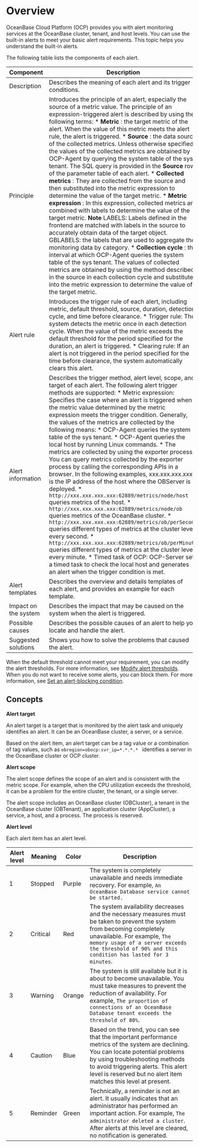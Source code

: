 Overview
=============================

OceanBase Cloud Platform (OCP) provides you with alert monitoring services at the OceanBase cluster, tenant, and host levels. You can use the built-in alerts to meet your basic alert requirements. This topic helps you understand the built-in alerts.

The following table lists the components of each alert.


|      Component       |                                                                                                                                                                                                                                                                                                                                                                                                                                                                                                                                                                                                                                                                                                                                                                                                                                                                                                                                                                                                                                                                                                                            Description                                                                                                                                                                                                                                                                                                                                                                                                                                                                                                                                                                                                                                                                                                                                                                                                                                                                                                                                                                                                                                                                                                                            |
|----------------------|-------------------------------------------------------------------------------------------------------------------------------------------------------------------------------------------------------------------------------------------------------------------------------------------------------------------------------------------------------------------------------------------------------------------------------------------------------------------------------------------------------------------------------------------------------------------------------------------------------------------------------------------------------------------------------------------------------------------------------------------------------------------------------------------------------------------------------------------------------------------------------------------------------------------------------------------------------------------------------------------------------------------------------------------------------------------------------------------------------------------------------------------------------------------------------------------------------------------------------------------------------------------------------------------------------------------------------------------------------------------------------------------------------------------------------------------------------------------------------------------------------------------------------------------------------------------------------------------------------------------------------------------------------------------------------------------------------------------------------------------------------------------------------------------------------------------------------------------------------------------------------------------------------------------------------------------------------------------------------------------------------------------------------------------------------------------------------------------------------------------------------------------------------------------------------------------------------------------------------------------------------------------|
| Description          | Describes the meaning of each alert and its trigger conditions.                                                                                                                                                                                                                                                                                                                                                                                                                                                                                                                                                                                                                                                                                                                                                                                                                                                                                                                                                                                                                                                                                                                                                                                                                                                                                                                                                                                                                                                                                                                                                                                                                                                                                                                                                                                                                                                                                                                                                                                                                                                                                                                                                                                                   |
| Principle            | Introduces the principle of an alert, especially the source of a metric value.  The principle of an expression-triggered alert is described by using the following terms: * **Metric** : the target metric of the alert. When the value of this metric meets the alert rule, the alert is triggered.   * **Source** : the data source of the collected metrics. Unless otherwise specified, the values of the collected metrics are obtained by OCP-Agent by querying the system table of the sys tenant. The SQL query is provided in the **Source** row of the parameter table of each alert.   * **Collected metrics** : They are collected from the source and then substituted into the metric expression to determine the value of the target metric.   * **Metric expression** : In this expression, collected metrics are combined with labels to determine the value of the target metric.  **Note**  LABELS: Labels defined in the frontend are matched with labels in the source to accurately obtain data of the target object.  GBLABELS: the labels that are used to aggregate the monitoring data by category.   * **Collection cycle** : the interval at which OCP-Agent queries the system table of the sys tenant.    The values of collected metrics are obtained by using the method described in the source in each collection cycle and substituted into the metric expression to determine the value of the target metric.                                                                                                                                                                                                                                                                                                                                                                                                                                                                                                                                          |
| Alert rule           | Introduces the trigger rule of each alert, including metric, default threshold, source, duration, detection cycle, and time before clearance.  * Trigger rule: The system detects the metric once in each detection cycle. When the value of the metric exceeds the default threshold for the period specified for the duration, an alert is triggered.   * Clearing rule: If an alert is not triggered in the period specified for the time before clearance, the system automatically clears this alert.                                                                                                                                                                                                                                                                                                                                                                                                                                                                                                                                                                                                                                                                                                                                                                                                                                                                                                                                                                                                                                                                                                                                                                                                                                                                                                                                                                                                                                                                                                                                                                                                                                                     |
| Alert information    | Describes the trigger method, alert level, scope, and target of each alert. The following alert trigger methods are supported: * Metric expression: Specifies the case where an alert is triggered when the metric value determined by the metric expression meets the trigger condition. Generally, the values of the metrics are collected by the following means: * OCP-Agent queries the system table of the sys tenant.   * OCP-Agent queries the local host by running Linux commands.   * The metrics are collected by using the exporter process.  You can query metrics collected by the exporter process by calling the corresponding APIs in a browser. In the following examples, xxx.xxx.xxx.xxx is the IP address of the host where the OBServer is deployed.  * `http://xxx.xxx.xxx.xxx:62889/metrics/node/host` queries metrics of the host.   * `http://xxx.xxx.xxx.xxx:62889/metrics/node/ob` queries metrics of the OceanBase cluster.   * `http://xxx.xxx.xxx.xxx:62889/metrics/ob/perSecond` queries different types of metrics at the cluster level every second.   * `http://xxx.xxx.xxx.xxx:62889/metrics/ob/perMinute` queries different types of metrics at the cluster level every minute.       * Timed task of OCP: OCP-Server sets a timed task to check the local host and generates an alert when the trigger condition is met.    |
| Alert templates      | Describes the overview and details templates of each alert, and provides an example for each template.                                                                                                                                                                                                                                                                                                                                                                                                                                                                                                                                                                                                                                                                                                                                                                                                                                                                                                                                                                                                                                                                                                                                                                                                                                                                                                                                                                                                                                                                                                                                                                                                                                                                                                                                                                                                                                                                                                                                                                                                                                                                                                                                                            |
| Impact on the system | Describes the impact that may be caused on the system when the alert is triggered.                                                                                                                                                                                                                                                                                                                                                                                                                                                                                                                                                                                                                                                                                                                                                                                                                                                                                                                                                                                                                                                                                                                                                                                                                                                                                                                                                                                                                                                                                                                                                                                                                                                                                                                                                                                                                                                                                                                                                                                                                                                                                                                                                                                |
| Possible causes      | Describes the possible causes of an alert to help you locate and handle the alert.                                                                                                                                                                                                                                                                                                                                                                                                                                                                                                                                                                                                                                                                                                                                                                                                                                                                                                                                                                                                                                                                                                                                                                                                                                                                                                                                                                                                                                                                                                                                                                                                                                                                                                                                                                                                                                                                                                                                                                                                                                                                                                                                                                                |
| Suggested solutions  | Shows you how to solve the problems that caused the alert.                                                                                                                                                                                                                                                                                                                                                                                                                                                                                                                                                                                                                                                                                                                                                                                                                                                                                                                                                                                                                                                                                                                                                                                                                                                                                                                                                                                                                                                                                                                                                                                                                                                                                                                                                                                                                                                                                                                                                                                                                                                                                                                                                                                                        |



When the default threshold cannot meet your requirement, you can modify the alert thresholds. For more information, see [Modify alert thresholds](400.alarm-appendix/200.how-do-i-modify-the-alert-threshold.md). When you do not want to receive some alerts, you can block them. For more information, see [Set an alert-blocking condition](400.alarm-appendix/100.how-to-set-alarm-masking.md).

**Concepts**
---------------------------------

**Alert target**

An alert target is a target that is monitored by the alert task and uniquely identifies an alert. It can be an OceanBase cluster, a server, or a service.

Based on the alert item, an alert target can be a tag value or a combination of tag values, such as `obregion=obocp:svr_ip=*.*.*.* ` identifies a server in the OceanBase cluster or OCP cluster.

**Alert scope**

The alert scope defines the scope of an alert and is consistent with the metric scope. For example, when the CPU utilization exceeds the threshold, it can be a problem for the entire cluster, the tenant, or a single server.

The alert scope includes an OceanBase cluster (OBCluster), a tenant in the OceanBase cluster (OBTenant), an application cluster (AppCluster), a service, a host, and a process. The process is reserved.

**Alert level**

Each alert item has an alert level.


| **Alert level** | **Meaning** | **Color** |                                                                                                                                 **Description**                                                                                                                                  |
|-----------------|-------------|-----------|----------------------------------------------------------------------------------------------------------------------------------------------------------------------------------------------------------------------------------------------------------------------------------|
| 1               | Stopped     | Purple    | The system is completely unavailable and needs immediate recovery. For example,  `An OceanBase Database service cannot be started.`                                                                                                                              |
| 2               | Critical    | Red       | The system availability decreases and the necessary measures must be taken to prevent the system from becoming completely unavailable. For example,  `The memory usage of a server exceeds the threshold of 90% and this condition has lasted for 3 minutes`.    |
| 3               | Warning     | Orange    | The system is still available but it is about to become unavailable. You must take measures to prevent the reduction of availability. For example,  `The proportion of connections of an OceanBase Database tenant exceeds the threshold of 80%`.                |
| 4               | Caution     | Blue      | Based on the trend, you can see that the important performance metrics of the system are declining. You can locate potential problems by using troubleshooting methods to avoid triggering alerts. This alert level is reserved but no alert item matches this level at present. |
| 5               | Reminder    | Green     | Technically, a reminder is not an alert. It usually indicates that an administrator has performed an important action. For example,  `The administrator deleted a cluster`. After alerts at this level are cleared, no notification is generated.                |
